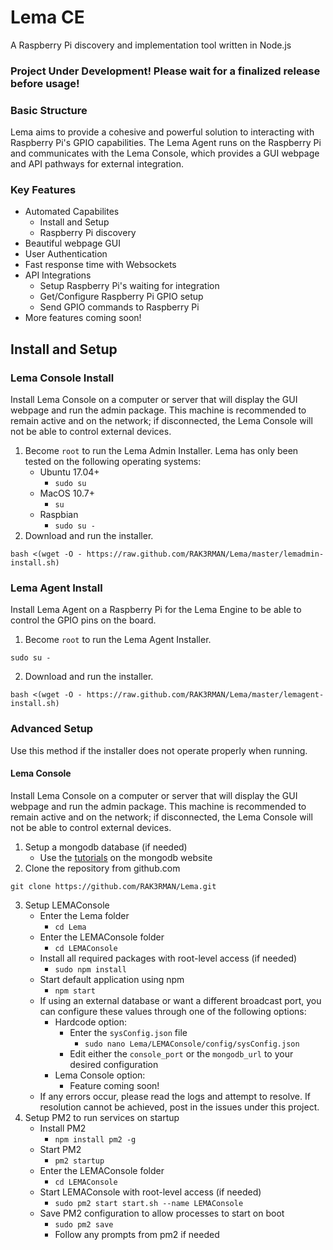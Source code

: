 # Lema CE
A Raspberry Pi discovery and implementation tool written in Node.js

### Project Under Development! Please wait for a finalized release before usage!

### Basic Structure
Lema aims to provide a cohesive and powerful solution to interacting with Raspberry Pi's GPIO capabilities. The Lema Agent runs on the Raspberry Pi and communicates with the Lema Console, which provides a GUI webpage and API pathways for external integration.

### Key Features
- Automated Capabilites
	- Install and Setup
	- Raspberry Pi discovery
- Beautiful webpage GUI
- User Authentication
- Fast response time with Websockets
- API Integrations
	- Setup Raspberry Pi's waiting for integration
	- Get/Configure Raspberry Pi GPIO setup
	- Send GPIO commands to Raspberry Pi
- More features coming soon!

## Install and Setup
### Lema Console Install
Install Lema Console on a computer or server that will display the GUI webpage and run the admin package. This machine is recommended to remain active and on the network; if disconnected, the Lema Console will not be able to control external devices.
1. Become `root` to run the Lema Admin Installer. Lema has only been tested on the following operating systems:
    - Ubuntu 17.04+
        - `sudo su`
    - MacOS 10.7+
        - `su`
    - Raspbian
        - `sudo su -`
2. Download and run the installer.
```
bash <(wget -O - https://raw.github.com/RAK3RMAN/Lema/master/lemadmin-install.sh)
```

### Lema Agent Install
Install Lema Agent on a Raspberry Pi for the Lema Engine to be able to control the GPIO pins on the board. 
1. Become `root` to run the Lema Agent Installer. 
```
sudo su -
```
2. Download and run the installer.
```
bash <(wget -O - https://raw.github.com/RAK3RMAN/Lema/master/lemagent-install.sh)
```

### Advanced Setup
Use this method if the installer does not operate properly when running.
#### Lema Console
Install Lema Console on a computer or server that will display the GUI webpage and run the admin package. This machine is recommended to remain active and on the network; if disconnected, the Lema Console will not be able to control external devices.
1. Setup a mongodb database (if needed)
    - Use the [tutorials](https://docs.mongodb.com/manual/installation/#tutorials) on the mongodb website
2. Clone the repository from github.com
```
git clone https://github.com/RAK3RMAN/Lema.git
```
3. Setup LEMAConsole
    - Enter the Lema folder
        - `cd Lema`
    - Enter the LEMAConsole folder
        - `cd LEMAConsole`
    - Install all required packages with root-level access (if needed)
        - `sudo npm install`    
    - Start default application using npm
        - `npm start`
    - If using an external database or want a different broadcast port, you can configure these values through one of the following options:
        - Hardcode option:
            - Enter the `sysConfig.json` file
                - `sudo nano Lema/LEMAConsole/config/sysConfig.json`
            - Edit either the `console_port` or the `mongodb_url` to your desired configuration
        - Lema Console option:
            - Feature coming soon!
    - If any errors occur, please read the logs and attempt to resolve. If resolution cannot be achieved, post in the issues under this project. 
4. Setup PM2 to run services on startup
    - Install PM2
        - `npm install pm2 -g`
    - Start PM2
        - `pm2 startup`
    - Enter the LEMAConsole folder
        - `cd LEMAConsole`
    - Start LEMAConsole with root-level access (if needed)
        - `sudo pm2 start start.sh --name LEMAConsole` 
    - Save PM2 configuration to allow processes to start on boot
        - `sudo pm2 save`
        - Follow any prompts from pm2 if needed

